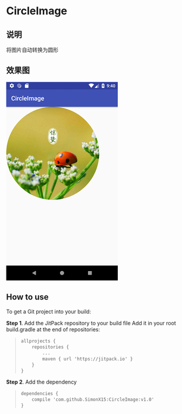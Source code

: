 # CircleImage

## 说明
将图片自动转换为圆形

## 效果图
 ![](imgs/img_show.png)

## How to use
To get a Git project into your build:

**Step 1**. Add the JitPack repository to your build file
Add it in your root build.gradle at the end of repositories:
>     allprojects {
>         repositories {
>             ...
>             maven { url 'https://jitpack.io' }
>         }
>     }

**Step 2**. Add the dependency
>     dependencies {
>         compile 'com.github.SimonX15:CircleImage:v1.0'
>     }